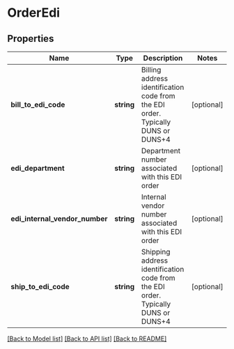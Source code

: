# OrderEdi

## Properties
Name | Type | Description | Notes
------------ | ------------- | ------------- | -------------
**bill_to_edi_code** | **string** | Billing address identification code from the EDI order.  Typically DUNS or DUNS+4 | [optional] 
**edi_department** | **string** | Department number associated with this EDI order | [optional] 
**edi_internal_vendor_number** | **string** | Internal vendor number associated with this EDI order | [optional] 
**ship_to_edi_code** | **string** | Shipping address identification code from the EDI order.  Typically DUNS or DUNS+4 | [optional] 

[[Back to Model list]](../README.md#documentation-for-models) [[Back to API list]](../README.md#documentation-for-api-endpoints) [[Back to README]](../README.md)



